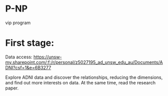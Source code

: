 # P-NP
vip program

# First stage:
Data access:
https://unsw-my.sharepoint.com/:f:/r/personal/z5027195_ad_unsw_edu_au/Documents/ADNI?csf=1&e=6B3277

Explore ADNI data and discover the relationships, reducing the dimensions, and find out more interests on data.
At the same time, read the research paper.


